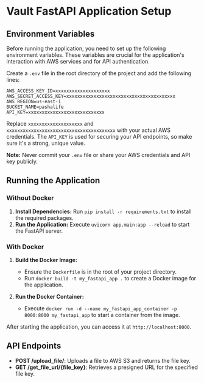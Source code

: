 # Vault FastAPI Application Setup

## Environment Variables

Before running the application, you need to set up the following environment variables. These variables are crucial for the application's interaction with AWS services and for API authentication.

Create a `.env` file in the root directory of the project and add the following lines:

```env
AWS_ACCESS_KEY_ID=xxxxxxxxxxxxxxxxxxxx
AWS_SECRET_ACCESS_KEY=xxxxxxxxxxxxxxxxxxxxxxxxxxxxxxxxxxxxxxxx
AWS_REGION=us-east-1
BUCKET_NAME=pashalife
API_KEY=xxxxxxxxxxxxxxxxxxxxxxxxxxxx
```

Replace `xxxxxxxxxxxxxxxxxxxx` and `xxxxxxxxxxxxxxxxxxxxxxxxxxxxxxxxxxxxxxxx` with your actual AWS credentials. The `API_KEY` is used for securing your API endpoints, so make sure it's a strong, unique value.

**Note:** Never commit your `.env` file or share your AWS credentials and API key publicly.


## Running the Application

### Without Docker

1. **Install Dependencies:** Run `pip install -r requirements.txt` to install the required packages.
2. **Run the Application:** Execute `uvicorn app.main:app --reload` to start the FastAPI server.

### With Docker

1. **Build the Docker Image:** 
   - Ensure the `Dockerfile` is in the root of your project directory.
   - Run `docker build -t my_fastapi_app .` to create a Docker image for the application.
   
2. **Run the Docker Container:** 
   - Execute `docker run -d --name my_fastapi_app_container -p 8000:8000 my_fastapi_app` to start a container from the image.

After starting the application, you can access it at `http://localhost:8000`.

## API Endpoints

- **POST /upload_file/**: Uploads a file to AWS S3 and returns the file key.
- **GET /get_file_url/{file_key}**: Retrieves a presigned URL for the specified file key.